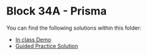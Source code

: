 # Block 34A - Prisma

You can find the following solutions within this folder:

* [In class Demo](./demo_solution/) 
* [Guided Practice Solution](./guided_practice_solution/README.md)
